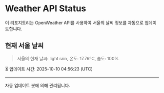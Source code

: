 
# Weather API Status

이 리포지토리는 OpenWeather API를 사용하여 서울의 날씨 정보를 자동으로 업데이트합니다.

## 현재 서울 날씨
> 서울의 현재 날씨: light rain, 온도: 17.76°C, 습도: 100%

⏳ 업데이트 시간: 2025-10-10 04:56:23 (UTC)

---
자동 업데이트 봇에 의해 관리됩니다.
